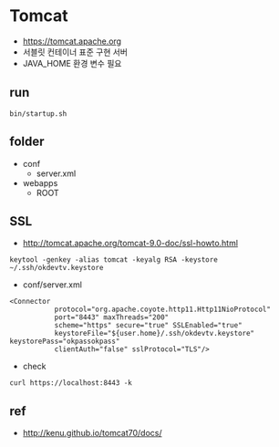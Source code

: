 # Tomcat
* https://tomcat.apache.org
* 서블릿 컨테이너 표준 구현 서버
* JAVA_HOME 환경 변수 필요

## run
```
bin/startup.sh
```

## folder
* conf
  * server.xml
* webapps
  * ROOT

## SSL
* http://tomcat.apache.org/tomcat-9.0-doc/ssl-howto.html
```
keytool -genkey -alias tomcat -keyalg RSA -keystore ~/.ssh/okdevtv.keystore
```

* conf/server.xml
```
<Connector
           protocol="org.apache.coyote.http11.Http11NioProtocol"
           port="8443" maxThreads="200"
           scheme="https" secure="true" SSLEnabled="true"
           keystoreFile="${user.home}/.ssh/okdevtv.keystore" keystorePass="okpassokpass"
           clientAuth="false" sslProtocol="TLS"/>
```

* check
```
curl https://localhost:8443 -k
```

## ref
* http://kenu.github.io/tomcat70/docs/
